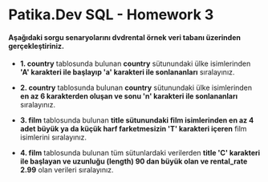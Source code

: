 # Patika.Dev SQL - Homework 3

#### Aşağıdaki sorgu senaryolarını **dvdrental** örnek veri tabanı üzerinden gerçekleştiriniz.

- **1. country** tablosunda bulunan **country** sütunundaki ülke isimlerinden **'A' karakteri ile başlayıp 'a' karakteri ile sonlananları** sıralayınız.

- **2. country** tablosunda bulunan **country** sütunundaki ülke isimlerinden **en az 6 karakterden oluşan ve sonu 'n' karakteri ile sonlananları** sıralayınız.

- **3. film** tablosunda bulunan **title sütunundaki film isimlerinden en az 4 adet büyük ya da küçük harf farketmesizin 'T' karakteri içeren** film isimlerini sıralayınız.

- **4. film** tablosunda bulunan tüm sütunlardaki verilerden **title 'C' karakteri ile başlayan ve uzunluğu (length) 90 dan büyük olan ve rental_rate 2.99** olan verileri sıralayınız.